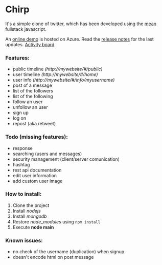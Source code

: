 # Chirp

It's a simple clone of twitter, which has been developed using the [mean](https://en.wikipedia.org/wiki/MEAN_(software_bundle)) fullstack javascript.

An [online demo](http://chirp.westeurope.cloudapp.azure.com:3000) is hosted on Azure.
Read the [release notes](https://github.com/antdimot/chirp/blob/master/Releasenotes.md)
for the last updates.
[Activity board](https://trello.com/b/prRPzzir).

### Features:
- public timeline *(http://mywebsite/#/public)*
- user timeline   *(http://mywebsite/#/home)*
- user info       *(http://mywebsite/#/info/myusername)*
- post of a message
- list of the followers
- list of the following
- follow an user
- unfollow an user
- sign up
- log on
- repost (aka retweet)

### Todo (missing features):
- response
- searching (users and messages)
- security management (client/server comunication)
- hashtag
- rest api documentation
- edit user information
- add custom user image

### How to install:
1. Clone the project
2. Install *nodejs*
3. Install *mongodb*
4. Restore *node_modules* using ```npm install```
5. Execute **node main**

### Known issues:
- no check of the username (duplication) when signup
- doesn't encode html on post message
